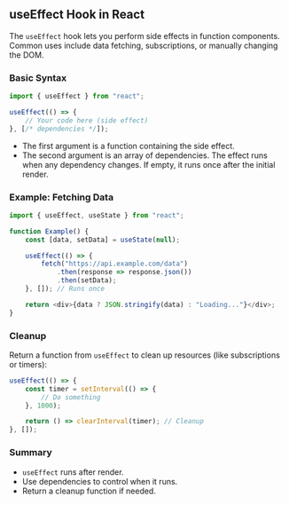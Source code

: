 ## useEffect Hook in React

The `useEffect` hook lets you perform side effects in function components. Common uses include data fetching, subscriptions, or manually changing the DOM.

### Basic Syntax

```js
import { useEffect } from "react";

useEffect(() => {
    // Your code here (side effect)
}, [/* dependencies */]);
```

- The first argument is a function containing the side effect.
- The second argument is an array of dependencies. The effect runs when any dependency changes. If empty, it runs once after the initial render.

### Example: Fetching Data

```js
import { useEffect, useState } from "react";

function Example() {
    const [data, setData] = useState(null);

    useEffect(() => {
        fetch("https://api.example.com/data")
            .then(response => response.json())
            .then(setData);
    }, []); // Runs once

    return <div>{data ? JSON.stringify(data) : "Loading..."}</div>;
}
```

### Cleanup

Return a function from `useEffect` to clean up resources (like subscriptions or timers):

```js
useEffect(() => {
    const timer = setInterval(() => {
        // Do something
    }, 1000);

    return () => clearInterval(timer); // Cleanup
}, []);
```

### Summary

- `useEffect` runs after render.
- Use dependencies to control when it runs.
- Return a cleanup function if needed.
